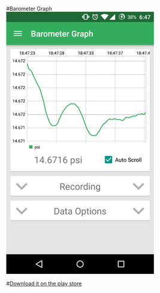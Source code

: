 
#Barometer Graph
![Example](raw/screen.png)


#[Download it on the play store](https://play.google.com/store/apps/details?id=com.ghsoft.barometergraph)